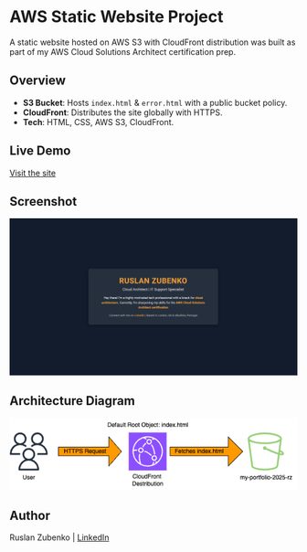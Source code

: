 # AWS Static Website Project

A static website hosted on AWS S3 with CloudFront distribution was built as part of my AWS Cloud Solutions Architect certification prep.

## Overview
- **S3 Bucket**: Hosts `index.html` & `error.html` with a public bucket policy.
- **CloudFront**: Distributes the site globally with HTTPS.
- **Tech**: HTML, CSS, AWS S3, CloudFront.

## Live Demo
[Visit the site](https://ruslanzubenko.com)

## Screenshot
![Website Screenshot](./website-screenshot.png)

## Architecture Diagram
![Architecture Diagram](./architecture-diagram.png)

## Author
Ruslan Zubenko | [LinkedIn](https://www.linkedin.com/in/zubenkoruslan)
